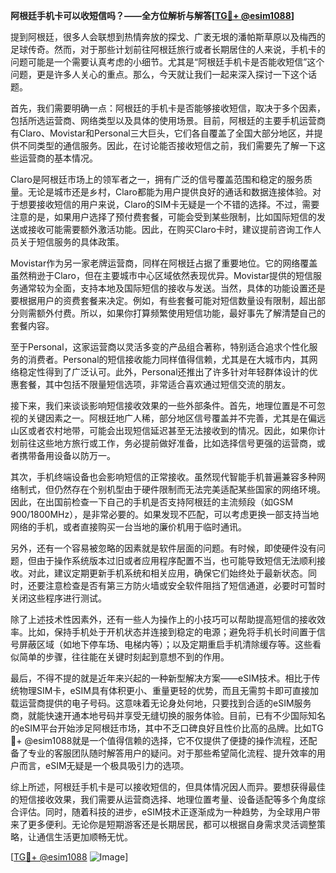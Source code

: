 **阿根廷手机卡可以收短信吗？——全方位解析与解答[[TG💪+ @esim1088](https://t.me/s/esim1088)]**

提到阿根廷，很多人会联想到热情奔放的探戈、广袤无垠的潘帕斯草原以及梅西的足球传奇。然而，对于那些计划前往阿根廷旅行或者长期居住的人来说，手机卡的问题可能是一个需要认真考虑的小细节。尤其是“阿根廷手机卡是否能收短信”这个问题，更是许多人关心的重点。那么，今天就让我们一起来深入探讨一下这个话题。

首先，我们需要明确一点：阿根廷的手机卡是否能够接收短信，取决于多个因素，包括所选运营商、网络类型以及具体的使用场景。目前，阿根廷的主要手机运营商有Claro、Movistar和Personal三大巨头，它们各自覆盖了全国大部分地区，并提供不同类型的通信服务。因此，在讨论能否接收短信之前，我们需要先了解一下这些运营商的基本情况。

Claro是阿根廷市场上的领军者之一，拥有广泛的信号覆盖范围和稳定的服务质量。无论是城市还是乡村，Claro都能为用户提供良好的通话和数据连接体验。对于想要接收短信的用户来说，Claro的SIM卡无疑是一个不错的选择。不过，需要注意的是，如果用户选择了预付费套餐，可能会受到某些限制，比如国际短信的发送或接收可能需要额外激活功能。因此，在购买Claro卡时，建议提前咨询工作人员关于短信服务的具体政策。

Movistar作为另一家老牌运营商，同样在阿根廷占据了重要地位。它的网络覆盖虽然稍逊于Claro，但在主要城市中心区域依然表现优异。Movistar提供的短信服务通常较为全面，支持本地及国际短信的接收与发送。当然，具体的功能设置还是要根据用户的资费套餐来决定。例如，有些套餐可能对短信数量设有限制，超出部分则需额外付费。所以，如果你打算频繁使用短信功能，最好事先了解清楚自己的套餐内容。

至于Personal，这家运营商以灵活多变的产品组合著称，特别适合追求个性化服务的消费者。Personal的短信接收能力同样值得信赖，尤其是在大城市内，其网络稳定性得到了广泛认可。此外，Personal还推出了许多针对年轻群体设计的优惠套餐，其中包括不限量短信选项，非常适合喜欢通过短信交流的朋友。

接下来，我们来谈谈影响短信接收效果的一些外部条件。首先，地理位置是不可忽视的关键因素之一。阿根廷地广人稀，部分地区信号覆盖并不完善，尤其是在偏远山区或者农村地带，可能会出现短信延迟甚至无法接收到的情况。因此，如果你计划前往这些地方旅行或工作，务必提前做好准备，比如选择信号更强的运营商，或者携带备用设备以防万一。

其次，手机终端设备也会影响短信的正常接收。虽然现代智能手机普遍兼容多种网络制式，但仍然存在个别机型由于硬件限制而无法完美适配某些国家的网络环境。因此，在出国前检查一下自己的手机是否支持阿根廷的主流频段（如GSM 900/1800MHz），是非常必要的。如果发现不匹配，可以考虑更换一部支持当地网络的手机，或者直接购买一台当地的廉价机用于临时通讯。

另外，还有一个容易被忽略的因素就是软件层面的问题。有时候，即使硬件没有问题，但由于操作系统版本过旧或者应用程序配置不当，也可能导致短信无法顺利接收。对此，建议定期更新手机系统和相关应用，确保它们始终处于最新状态。同时，还要注意检查是否有第三方防火墙或安全软件阻挡了短信通道，必要时可暂时关闭这些程序进行测试。

除了上述技术性因素外，还有一些人为操作上的小技巧可以帮助提高短信的接收效率。比如，保持手机处于开机状态并连接到稳定的电源；避免将手机长时间置于信号屏蔽区域（如地下停车场、电梯内等）；以及定期重启手机清除缓存等。这些看似简单的步骤，往往能在关键时刻起到意想不到的作用。

最后，不得不提的就是近年来兴起的一种新型解决方案——eSIM技术。相比于传统物理SIM卡，eSIM具有体积更小、重量更轻的优势，而且无需剪卡即可直接加载运营商提供的电子号码。这意味着无论身处何地，只要找到合适的eSIM服务商，就能快速开通本地号码并享受无缝切换的服务体验。目前，已有不少国际知名的eSIM平台开始涉足阿根廷市场，其中不乏口碑良好且性价比高的品牌。比如TG💪+ @esim1088就是一个值得信赖的选择，它不仅提供了便捷的操作流程，还配备了专业的客服团队随时解答用户的疑问。对于那些希望简化流程、提升效率的用户而言，eSIM无疑是一个极具吸引力的选项。

综上所述，阿根廷手机卡是可以接收短信的，但具体情况因人而异。要想获得最佳的短信接收效果，我们需要从运营商选择、地理位置考量、设备适配等多个角度综合评估。同时，随着科技的进步，eSIM技术正逐渐成为一种趋势，为全球用户带来了更多便利。无论你是短期游客还是长期居民，都可以根据自身需求灵活调整策略，让通信生活更加顺畅无忧。

[[TG💪+ @esim1088](https://t.me/s/esim1088) ![Image](https://i.postimg.cc/4NQfJmqS/Snipaste-2025-05-13-00-14-12.png)]